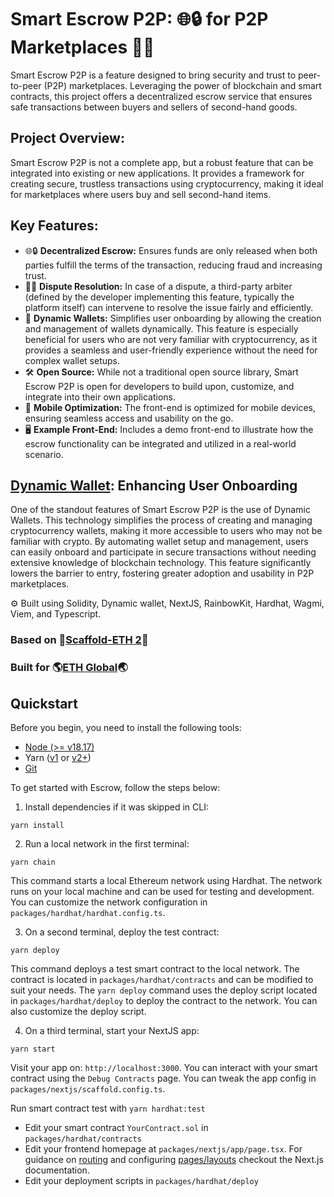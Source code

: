 # Smart Escrow P2P: 🌐🔒 for P2P Marketplaces 🤝🛒

Smart Escrow P2P is a feature designed to bring security and trust to peer-to-peer (P2P) marketplaces. Leveraging the power of blockchain and smart contracts, this project offers a decentralized escrow service that ensures safe transactions between buyers and sellers of second-hand goods.

## Project Overview:
Smart Escrow P2P is not a complete app, but a robust feature that can be integrated into existing or new applications. It provides a framework for creating secure, trustless transactions using cryptocurrency, making it ideal for marketplaces where users buy and sell second-hand items.

## Key Features:
- 🌐🔒 **Decentralized Escrow:**  Ensures funds are only released when both parties fulfill the terms of the transaction, reducing fraud and increasing trust.
- 👩‍⚖️ **Dispute Resolution:** In case of a dispute, a third-party arbiter (defined by the developer implementing this feature, typically the platform itself) can intervene to resolve the issue fairly and efficiently.
- 💼 **Dynamic Wallets:**  Simplifies user onboarding by allowing the creation and management of wallets dynamically. This feature is especially beneficial for users who are not very familiar with cryptocurrency, as it provides a seamless and user-friendly experience without the need for complex wallet setups.
- 🛠️ **Open Source:**  While not a traditional open source library, Smart Escrow P2P is open for developers to build upon, customize, and integrate into their own applications.
- 📱 **Mobile Optimization:** The front-end is optimized for mobile devices, ensuring seamless access and usability on the go.
- 🖥️ **Example Front-End:**  Includes a demo front-end to illustrate how the escrow functionality can be integrated and utilized in a real-world scenario.

## [Dynamic Wallet](https://www.dynamic.xyz/): Enhancing User Onboarding
One of the standout features of Smart Escrow P2P is the use of Dynamic Wallets. This technology simplifies the process of creating and managing cryptocurrency wallets, making it more accessible to users who may not be familiar with crypto. By automating wallet setup and management, users can easily onboard and participate in secure transactions without needing extensive knowledge of blockchain technology. This feature significantly lowers the barrier to entry, fostering greater adoption and usability in P2P marketplaces.

⚙️ Built using Solidity, Dynamic wallet, NextJS, RainbowKit, Hardhat, Wagmi, Viem, and Typescript.

### Based on 🙌[Scaffold-ETH 2](https://scaffoldeth.io)🙌
### Built for 🌎[ETH Global](https://ethglobal.com)🌏


## Quickstart

Before you begin, you need to install the following tools:

- [Node (>= v18.17)](https://nodejs.org/en/download/)
- Yarn ([v1](https://classic.yarnpkg.com/en/docs/install/) or [v2+](https://yarnpkg.com/getting-started/install))
- [Git](https://git-scm.com/downloads)

To get started with Escrow, follow the steps below:

1. Install dependencies if it was skipped in CLI:

```
yarn install
```

2. Run a local network in the first terminal:

```
yarn chain
```

This command starts a local Ethereum network using Hardhat. The network runs on your local machine and can be used for testing and development. You can customize the network configuration in `packages/hardhat/hardhat.config.ts`.

3. On a second terminal, deploy the test contract:

```
yarn deploy
```

This command deploys a test smart contract to the local network. The contract is located in `packages/hardhat/contracts` and can be modified to suit your needs. The `yarn deploy` command uses the deploy script located in `packages/hardhat/deploy` to deploy the contract to the network. You can also customize the deploy script.

4. On a third terminal, start your NextJS app:

```
yarn start
```

Visit your app on: `http://localhost:3000`. You can interact with your smart contract using the `Debug Contracts` page. You can tweak the app config in `packages/nextjs/scaffold.config.ts`.

Run smart contract test with `yarn hardhat:test`

- Edit your smart contract `YourContract.sol` in `packages/hardhat/contracts`
- Edit your frontend homepage at `packages/nextjs/app/page.tsx`. For guidance on [routing](https://nextjs.org/docs/app/building-your-application/routing/defining-routes) and configuring [pages/layouts](https://nextjs.org/docs/app/building-your-application/routing/pages-and-layouts) checkout the Next.js documentation.
- Edit your deployment scripts in `packages/hardhat/deploy`
